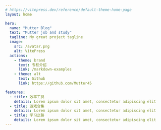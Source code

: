 ```yaml
---
# https://vitepress.dev/reference/default-theme-home-page
layout: home

hero:
  name: "Mutter Blog"
  text: "Mutter job and study"
  tagline: My great project tagline
  image:
    src: /avatar.png
    alt: VitePress
  actions:
    - theme: brand
      text: 专栏介绍
      link: /markdown-examples
    - theme: alt
      text: Github
      link: https://github.com/Mutter45

features:
  - title: 效率工具
    details: Lorem ipsum dolor sit amet, consectetur adipiscing elit
  - title: 游戏合集
    details: Lorem ipsum dolor sit amet, consectetur adipiscing elit
  - title: 学习之路
    details: Lorem ipsum dolor sit amet, consectetur adipiscing elit
---
```


